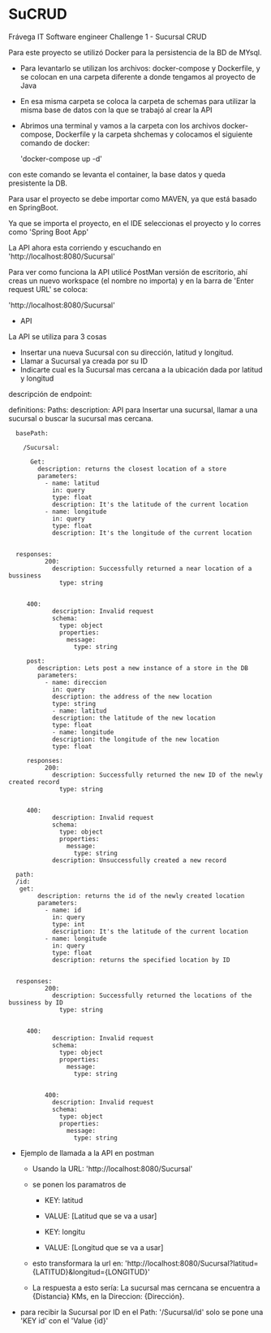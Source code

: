 # SuCRUD
Frávega IT Software engineer Challenge 1 - Sucursal CRUD










Para este proyecto se utilizó Docker para la persistencia de la BD de MYsql.

- Para levantarlo se utilizan los archivos: docker-compose y Dockerfile, y se colocan en una carpeta diferente a donde tengamos al proyecto de Java

- En esa misma carpeta se coloca la carpeta de schemas para utilizar la misma base de datos con la que se trabajó al crear la API

- Abrimos una terminal y vamos a la carpeta con los archivos docker-compose, Dockerfile y la carpeta shchemas y colocamos el siguiente comando de docker:
  
  'docker-compose up -d'
  
con este comando se levanta el container, la base datos y queda presistente la DB.



Para usar el proyecto se debe importar como MAVEN, ya que está basado en SpringBoot.

Ya que se importa el proyecto, en el IDE seleccionas el proyecto y lo corres como 'Spring Boot App'

La API ahora esta corriendo y escuchando en 'http://localhost:8080/Sucursal'

Para ver como funciona la API utilicé PostMan versión de escritorio, ahí creas un nuevo workspace (el nombre no importa) y en la barra de 'Enter request URL' se coloca:

  'http://localhost:8080/Sucursal'


- API
 
 La API se utiliza para 3 cosas
  - Insertar una nueva Sucursal con su dirección, latitud y longitud.
  - Llamar a Sucursal ya creada por su ID
  - Indicarte cual es la Sucursal mas cercana a la ubicación dada por latitud y longitud

descripción de endpoint:

definitions:
  Paths:
    description: API para Insertar una sucursal, llamar a una sucursal o buscar la sucursal mas cercana.

      basePath:

        /Sucursal:

          Get:
            description: returns the closest location of a store
            parameters:
              - name: latitud
                in: query
                type: float
                description: It's the latitude of the current location
              - name: longitude
                in: query
                type: float
                description: It's the longitude of the current location
                
                     
      responses:
              200:
                description: Successfully returned a near location of a bussiness
                  type: string

                        
         400:
                description: Invalid request 
                schema:
                  type: object
                  properties:   
                    message:
                      type: string
                  
         post:
            description: Lets post a new instance of a store in the DB
            parameters:
              - name: direccion
                in: query
                description: the address of the new location
                type: string
                - name: latitud
                description: the latitude of the new location
                type: float
                - name: longitude
                description: the longitude of the new location
                type: float
                      
         responses:
              200:
                description: Successfully returned the new ID of the newly created record
                  type: string

                        
         400:
                description: Invalid request 
                schema:
                  type: object
                  properties:   
                    message:
                      type: string
                description: Unsuccessfully created a new record
                
      path:
      /id:
       get:
            description: returns the id of the newly created location
            parameters:
              - name: id
                in: query
                type: int
                description: It's the latitude of the current location
              - name: longitude
                in: query
                type: float
                description: returns the specified location by ID
                
                     
      responses:
              200:
                description: Successfully returned the locations of the bussiness by ID
                  type: string

                        
         400:
                description: Invalid request 
                schema:
                  type: object
                  properties:   
                    message:
                      type: string
                
                
              400:
                description: Invalid request 
                schema:
                  type: object
                  properties:   
                    message:
                      type: string


  - Ejemplo de llamada a la API en postman
      - Usando la URL: 'http://localhost:8080/Sucursal'
      - se ponen los paramatros de 
        - KEY: latitud
        - VALUE: [Latitud que se va a usar]

        - KEY: longitu
        - VALUE: [Longitud que se va a usar]
        
       - esto transformara la url en: 'http://localhost:8080/Sucursal?latitud={LATITUD}&longitud={LONGITUD}'

       - La respuesta a esto sería: La sucursal mas cerncana se encuentra a {Distancia} KMs, en la Direccion: {Dirección}.

  - para recibir la Sucursal por ID en el Path: '/Sucursal/id' solo se pone una 'KEY id' con el 'Value {id}'
